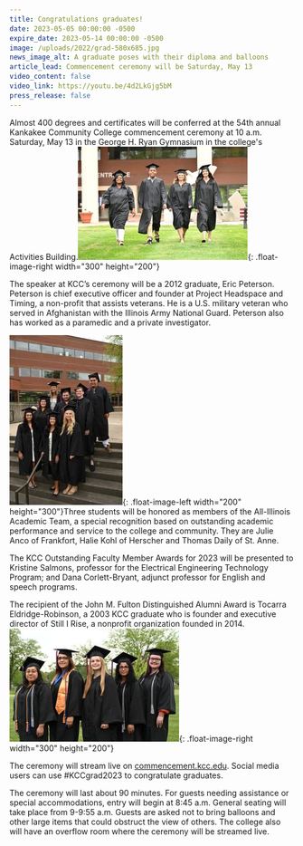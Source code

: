 ```yaml
---
title: Congratulations graduates!
date: 2023-05-05 00:00:00 -0500
expire_date: 2023-05-14 00:00:00 -0500
image: /uploads/2022/grad-580x685.jpg
news_image_alt: A graduate poses with their diploma and balloons
article_lead: Commencement ceremony will be Saturday, May 13
video_content: false
video_link: https://youtu.be/4d2LkGjg5bM
press_release: false
---
```

Almost 400 degrees and certificates will be conferred at the 54th annual Kankakee Community College commencement ceremony at 10 a.m. Saturday, May 13 in the George H. Ryan Gymnasium in the college's Activities Building.![](/uploads/2022/grad2-300x200.jpg){: .float-image-right width="300" height="200"}

The speaker at KCC’s ceremony will be a 2012 graduate, Eric Peterson. Peterson is chief executive officer and founder at Project Headspace and Timing, a non-profit that assists veterans. He is a U.S. military veteran who served in Afghanistan with the Illinois Army National Guard. Peterson also has worked as a paramedic and a private investigator.

![](/uploads/2022/grad3-200x300-1.jpg){: .float-image-left width="200" height="300"}Three students will be honored as members of the All-Illinois Academic Team, a special recognition based on outstanding academic performance and service to the college and community. They are Julie Anco of Frankfort, Halie Kohl of Herscher and Thomas Daily of St. Anne.

The KCC Outstanding Faculty Member Awards for 2023 will be presented to Kristine Salmons, professor for the Electrical Engineering Technology Program; and Dana Corlett-Bryant, adjunct professor for English and speech programs.

The recipient of the John M. Fulton Distinguished Alumni Award is Tocarra Eldridge-Robinson, a 2003 KCC graduate who is founder and executive director of Still I Rise, a nonprofit organization founded in 2014.![](/uploads/2022/grad1-300x200.jpg){: .float-image-right width="300" height="200"}

The ceremony will stream live on [commencement.kcc.edu](https://commencement.kcc.edu/). Social media users can use \#KCCgrad2023 to congratulate graduates.

The ceremony will last about 90 minutes. For guests needing assistance or special accommodations, entry will begin at 8:45 a.m. General seating will take place from 9-9:55 a.m. Guests are asked not to bring balloons and other large items that could obstruct the view of others. The college also will have an overflow room where the ceremony will be streamed live.